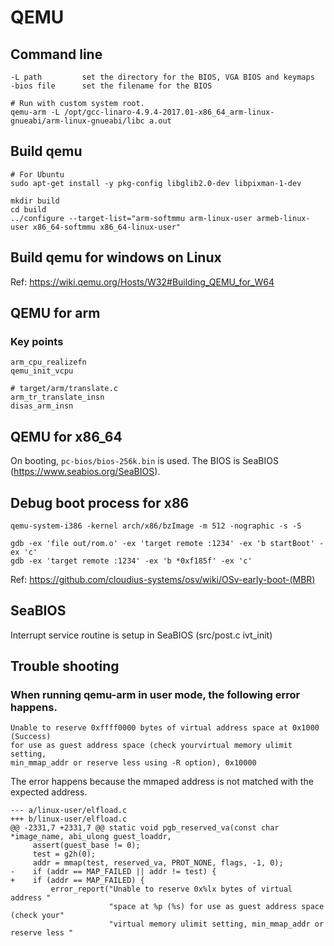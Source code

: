 # QEMU

## Command line

```
-L path         set the directory for the BIOS, VGA BIOS and keymaps
-bios file      set the filename for the BIOS
```

```
# Run with custom system root.
qemu-arm -L /opt/gcc-linaro-4.9.4-2017.01-x86_64_arm-linux-gnueabi/arm-linux-gnueabi/libc a.out
```

## Build qemu

```
# For Ubuntu
sudo apt-get install -y pkg-config libglib2.0-dev libpixman-1-dev

mkdir build
cd build
../configure --target-list="arm-softmmu arm-linux-user armeb-linux-user x86_64-softmmu x86_64-linux-user"
```

## Build qemu for windows on Linux

Ref: https://wiki.qemu.org/Hosts/W32#Building_QEMU_for_W64

## QEMU for arm

### Key points

```
arm_cpu_realizefn
qemu_init_vcpu

# target/arm/translate.c
arm_tr_translate_insn
disas_arm_insn
```

## QEMU for x86_64

On booting, `pc-bios/bios-256k.bin` is used. The BIOS is SeaBIOS (https://www.seabios.org/SeaBIOS).

## Debug boot process for x86

```
qemu-system-i386 -kernel arch/x86/bzImage -m 512 -nographic -s -S

gdb -ex 'file out/rom.o' -ex 'target remote :1234' -ex 'b startBoot' -ex 'c'
gdb -ex 'target remote :1234' -ex 'b *0xf185f' -ex 'c'
```

Ref: https://github.com/cloudius-systems/osv/wiki/OSv-early-boot-(MBR)

## SeaBIOS

Interrupt service routine is setup in SeaBIOS (src/post.c ivt_init)

## Trouble shooting

### When running qemu-arm in user mode, the following error happens.

```
Unable to reserve 0xffff0000 bytes of virtual address space at 0x1000 (Success)
for use as guest address space (check yourvirtual memory ulimit setting,
min_mmap_addr or reserve less using -R option), 0x10000
```

The error happens because the mmaped address is not matched with the expected
address.

```
--- a/linux-user/elfload.c
+++ b/linux-user/elfload.c
@@ -2331,7 +2331,7 @@ static void pgb_reserved_va(const char *image_name, abi_ulong guest_loaddr,
     assert(guest_base != 0);
     test = g2h(0);
     addr = mmap(test, reserved_va, PROT_NONE, flags, -1, 0);
-    if (addr == MAP_FAILED || addr != test) {
+    if (addr == MAP_FAILED) {
         error_report("Unable to reserve 0x%lx bytes of virtual address "
                      "space at %p (%s) for use as guest address space (check your"
                      "virtual memory ulimit setting, min_mmap_addr or reserve less "
```
